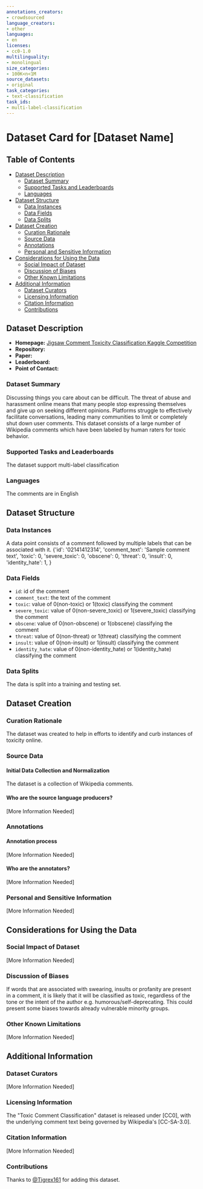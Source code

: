 ```yaml
---
annotations_creators:
- crowdsourced
language_creators:
- other
languages:
- en
licenses:
- cc0-1.0
multilinguality:
- monolingual
size_categories:
- 100K<n<1M
source_datasets:
- original
task_categories:
- text-classification
task_ids:
- multi-label-classification
---
```


# Dataset Card for [Dataset Name]

## Table of Contents
- [Dataset Description](#dataset-description)
  - [Dataset Summary](#dataset-summary)
  - [Supported Tasks and Leaderboards](#supported-tasks-and-leaderboards)
  - [Languages](#languages)
- [Dataset Structure](#dataset-structure)
  - [Data Instances](#data-instances)
  - [Data Fields](#data-fields)
  - [Data Splits](#data-splits)
- [Dataset Creation](#dataset-creation)
  - [Curation Rationale](#curation-rationale)
  - [Source Data](#source-data)
  - [Annotations](#annotations)
  - [Personal and Sensitive Information](#personal-and-sensitive-information)
- [Considerations for Using the Data](#considerations-for-using-the-data)
  - [Social Impact of Dataset](#social-impact-of-dataset)
  - [Discussion of Biases](#discussion-of-biases)
  - [Other Known Limitations](#other-known-limitations)
- [Additional Information](#additional-information)
  - [Dataset Curators](#dataset-curators)
  - [Licensing Information](#licensing-information)
  - [Citation Information](#citation-information)
  - [Contributions](#contributions)

## Dataset Description

- **Homepage:** [Jigsaw Comment Toxicity Classification Kaggle Competition](https://www.kaggle.com/c/jigsaw-toxic-comment-classification-challenge/data)
- **Repository:**
- **Paper:**
- **Leaderboard:**
- **Point of Contact:**

### Dataset Summary

Discussing things you care about can be difficult. The threat of abuse and harassment online means that many people stop expressing themselves and give up on seeking different opinions. Platforms struggle to effectively facilitate conversations, leading many communities to limit or completely shut down user comments. This dataset consists of a large number of Wikipedia comments which have been labeled by human raters for toxic behavior. 

### Supported Tasks and Leaderboards

The dataset support multi-label classification

### Languages

The comments are in English

## Dataset Structure

### Data Instances

A data point consists of a comment followed by multiple labels that can be associated with it.
{'id': '02141412314',
 'comment_text': 'Sample comment text',
 'toxic': 0,
 'severe_toxic': 0,
 'obscene': 0,
 'threat': 0,
 'insult': 0,
 'identity_hate': 1,
}

### Data Fields

- `id`: id of the comment
- `comment_text`: the text of the comment
- `toxic`: value of 0(non-toxic) or 1(toxic) classifying the comment
- `severe_toxic`: value of 0(non-severe_toxic) or 1(severe_toxic) classifying the comment
- `obscene`: value of 0(non-obscene) or 1(obscene) classifying the comment
- `threat`: value of 0(non-threat) or 1(threat) classifying the comment
- `insult`: value of 0(non-insult) or 1(insult) classifying the comment
- `identity_hate`: value of 0(non-identity_hate) or 1(identity_hate) classifying the comment

### Data Splits

The data is split into a training and testing set.

## Dataset Creation

### Curation Rationale

The dataset was created to help in efforts to identify and curb instances of toxicity online.

### Source Data

#### Initial Data Collection and Normalization

The dataset is a collection of Wikipedia comments.

#### Who are the source language producers?

[More Information Needed]

### Annotations

#### Annotation process

[More Information Needed]

#### Who are the annotators?

[More Information Needed]

### Personal and Sensitive Information

[More Information Needed]

## Considerations for Using the Data

### Social Impact of Dataset

[More Information Needed]

### Discussion of Biases

If words that are associated with swearing, insults or profanity are present in a comment, it is likely that it will be classified as toxic, regardless of the tone or the intent of the author e.g. humorous/self-deprecating. This could present some biases towards already vulnerable minority groups.

### Other Known Limitations

[More Information Needed]

## Additional Information

### Dataset Curators

[More Information Needed]

### Licensing Information

The "Toxic Comment Classification" dataset is released under [CC0], with the underlying comment text being governed by Wikipedia\'s [CC-SA-3.0].

### Citation Information

[More Information Needed]

### Contributions

Thanks to [@Tigrex161](https://github.com/Tigrex161) for adding this dataset.